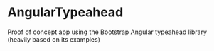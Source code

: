 # AngularTypeahead
Proof of concept app using the Bootstrap Angular typeahead library (heavily based on its examples)
